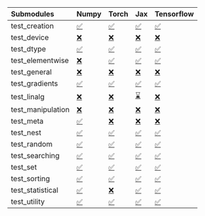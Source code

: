 | Submodules        | Numpy                                                                                                                           | Torch                                                                                                                           | Jax                                                                                                                             | Tensorflow                                                                                                                      |
|:------------------|:--------------------------------------------------------------------------------------------------------------------------------|:--------------------------------------------------------------------------------------------------------------------------------|:--------------------------------------------------------------------------------------------------------------------------------|:--------------------------------------------------------------------------------------------------------------------------------|
| test_creation     | <a href="https://github.com/unifyai/ivy/runs/7926534885?check_suite_focus=true" rel="noopener noreferrer" target="_blank">✅</a> | <a href="https://github.com/unifyai/ivy/runs/7926535988?check_suite_focus=true" rel="noopener noreferrer" target="_blank">✅</a> | <a href="https://github.com/unifyai/ivy/runs/7926537037?check_suite_focus=true" rel="noopener noreferrer" target="_blank">✅</a> | <a href="https://github.com/unifyai/ivy/runs/7926537927?check_suite_focus=true" rel="noopener noreferrer" target="_blank">✅</a> |
| test_device       | <a href="https://github.com/unifyai/ivy/runs/7926534929?check_suite_focus=true" rel="noopener noreferrer" target="_blank">❌</a> | <a href="https://github.com/unifyai/ivy/runs/7926536060?check_suite_focus=true" rel="noopener noreferrer" target="_blank">❌</a> | <a href="https://github.com/unifyai/ivy/runs/7926537092?check_suite_focus=true" rel="noopener noreferrer" target="_blank">❌</a> | <a href="https://github.com/unifyai/ivy/runs/7926537982?check_suite_focus=true" rel="noopener noreferrer" target="_blank">❌</a> |
| test_dtype        | <a href="https://github.com/unifyai/ivy/runs/7926534997?check_suite_focus=true" rel="noopener noreferrer" target="_blank">✅</a> | <a href="https://github.com/unifyai/ivy/runs/7926536106?check_suite_focus=true" rel="noopener noreferrer" target="_blank">✅</a> | <a href="https://github.com/unifyai/ivy/runs/7926537141?check_suite_focus=true" rel="noopener noreferrer" target="_blank">✅</a> | <a href="https://github.com/unifyai/ivy/runs/7926538037?check_suite_focus=true" rel="noopener noreferrer" target="_blank">✅</a> |
| test_elementwise  | <a href="https://github.com/unifyai/ivy/runs/7926535081?check_suite_focus=true" rel="noopener noreferrer" target="_blank">❌</a> | <a href="https://github.com/unifyai/ivy/runs/7926536190?check_suite_focus=true" rel="noopener noreferrer" target="_blank">✅</a> | <a href="https://github.com/unifyai/ivy/runs/7926537208?check_suite_focus=true" rel="noopener noreferrer" target="_blank">✅</a> | <a href="https://github.com/unifyai/ivy/runs/7926538096?check_suite_focus=true" rel="noopener noreferrer" target="_blank">✅</a> |
| test_general      | <a href="https://github.com/unifyai/ivy/runs/7926535213?check_suite_focus=true" rel="noopener noreferrer" target="_blank">❌</a> | <a href="https://github.com/unifyai/ivy/runs/7926536272?check_suite_focus=true" rel="noopener noreferrer" target="_blank">❌</a> | <a href="https://github.com/unifyai/ivy/runs/7926537283?check_suite_focus=true" rel="noopener noreferrer" target="_blank">❌</a> | <a href="https://github.com/unifyai/ivy/runs/7926538153?check_suite_focus=true" rel="noopener noreferrer" target="_blank">❌</a> |
| test_gradients    | <a href="https://github.com/unifyai/ivy/runs/7926535285?check_suite_focus=true" rel="noopener noreferrer" target="_blank">✅</a> | <a href="https://github.com/unifyai/ivy/runs/7926536322?check_suite_focus=true" rel="noopener noreferrer" target="_blank">✅</a> | <a href="https://github.com/unifyai/ivy/runs/7926537345?check_suite_focus=true" rel="noopener noreferrer" target="_blank">✅</a> | <a href="https://github.com/unifyai/ivy/runs/7926538225?check_suite_focus=true" rel="noopener noreferrer" target="_blank">✅</a> |
| test_linalg       | <a href="https://github.com/unifyai/ivy/runs/7926535374?check_suite_focus=true" rel="noopener noreferrer" target="_blank">❌</a> | <a href="https://github.com/unifyai/ivy/runs/7926536380?check_suite_focus=true" rel="noopener noreferrer" target="_blank">❌</a> | <a href="https://github.com/unifyai/ivy/runs/7926537391?check_suite_focus=true" rel="noopener noreferrer" target="_blank">⌛</a> | <a href="https://github.com/unifyai/ivy/runs/7926538330?check_suite_focus=true" rel="noopener noreferrer" target="_blank">❌</a> |
| test_manipulation | <a href="https://github.com/unifyai/ivy/runs/7926535471?check_suite_focus=true" rel="noopener noreferrer" target="_blank">❌</a> | <a href="https://github.com/unifyai/ivy/runs/7926536431?check_suite_focus=true" rel="noopener noreferrer" target="_blank">❌</a> | <a href="https://github.com/unifyai/ivy/runs/7926537430?check_suite_focus=true" rel="noopener noreferrer" target="_blank">❌</a> | <a href="https://github.com/unifyai/ivy/runs/7926538410?check_suite_focus=true" rel="noopener noreferrer" target="_blank">❌</a> |
| test_meta         | <a href="https://github.com/unifyai/ivy/runs/7926535547?check_suite_focus=true" rel="noopener noreferrer" target="_blank">✅</a> | <a href="https://github.com/unifyai/ivy/runs/7926536496?check_suite_focus=true" rel="noopener noreferrer" target="_blank">❌</a> | <a href="https://github.com/unifyai/ivy/runs/7926537471?check_suite_focus=true" rel="noopener noreferrer" target="_blank">❌</a> | <a href="https://github.com/unifyai/ivy/runs/7926538488?check_suite_focus=true" rel="noopener noreferrer" target="_blank">❌</a> |
| test_nest         | <a href="https://github.com/unifyai/ivy/runs/7926535612?check_suite_focus=true" rel="noopener noreferrer" target="_blank">✅</a> | <a href="https://github.com/unifyai/ivy/runs/7926536549?check_suite_focus=true" rel="noopener noreferrer" target="_blank">✅</a> | <a href="https://github.com/unifyai/ivy/runs/7926537552?check_suite_focus=true" rel="noopener noreferrer" target="_blank">✅</a> | <a href="https://github.com/unifyai/ivy/runs/7926538569?check_suite_focus=true" rel="noopener noreferrer" target="_blank">✅</a> |
| test_random       | <a href="https://github.com/unifyai/ivy/runs/7926535661?check_suite_focus=true" rel="noopener noreferrer" target="_blank">✅</a> | <a href="https://github.com/unifyai/ivy/runs/7926536609?check_suite_focus=true" rel="noopener noreferrer" target="_blank">✅</a> | <a href="https://github.com/unifyai/ivy/runs/7926537608?check_suite_focus=true" rel="noopener noreferrer" target="_blank">✅</a> | <a href="https://github.com/unifyai/ivy/runs/7926538660?check_suite_focus=true" rel="noopener noreferrer" target="_blank">✅</a> |
| test_searching    | <a href="https://github.com/unifyai/ivy/runs/7926535719?check_suite_focus=true" rel="noopener noreferrer" target="_blank">✅</a> | <a href="https://github.com/unifyai/ivy/runs/7926536681?check_suite_focus=true" rel="noopener noreferrer" target="_blank">✅</a> | <a href="https://github.com/unifyai/ivy/runs/7926537671?check_suite_focus=true" rel="noopener noreferrer" target="_blank">✅</a> | <a href="https://github.com/unifyai/ivy/runs/7926538736?check_suite_focus=true" rel="noopener noreferrer" target="_blank">✅</a> |
| test_set          | <a href="https://github.com/unifyai/ivy/runs/7926535772?check_suite_focus=true" rel="noopener noreferrer" target="_blank">✅</a> | <a href="https://github.com/unifyai/ivy/runs/7926536759?check_suite_focus=true" rel="noopener noreferrer" target="_blank">✅</a> | <a href="https://github.com/unifyai/ivy/runs/7926537721?check_suite_focus=true" rel="noopener noreferrer" target="_blank">✅</a> | <a href="https://github.com/unifyai/ivy/runs/7926538816?check_suite_focus=true" rel="noopener noreferrer" target="_blank">✅</a> |
| test_sorting      | <a href="https://github.com/unifyai/ivy/runs/7926535821?check_suite_focus=true" rel="noopener noreferrer" target="_blank">✅</a> | <a href="https://github.com/unifyai/ivy/runs/7926536832?check_suite_focus=true" rel="noopener noreferrer" target="_blank">✅</a> | <a href="https://github.com/unifyai/ivy/runs/7926537769?check_suite_focus=true" rel="noopener noreferrer" target="_blank">✅</a> | <a href="https://github.com/unifyai/ivy/runs/7926538871?check_suite_focus=true" rel="noopener noreferrer" target="_blank">✅</a> |
| test_statistical  | <a href="https://github.com/unifyai/ivy/runs/7926535869?check_suite_focus=true" rel="noopener noreferrer" target="_blank">✅</a> | <a href="https://github.com/unifyai/ivy/runs/7926536895?check_suite_focus=true" rel="noopener noreferrer" target="_blank">❌</a> | <a href="https://github.com/unifyai/ivy/runs/7926537818?check_suite_focus=true" rel="noopener noreferrer" target="_blank">✅</a> | <a href="https://github.com/unifyai/ivy/runs/7926538964?check_suite_focus=true" rel="noopener noreferrer" target="_blank">✅</a> |
| test_utility      | <a href="https://github.com/unifyai/ivy/runs/7926535923?check_suite_focus=true" rel="noopener noreferrer" target="_blank">✅</a> | <a href="https://github.com/unifyai/ivy/runs/7926536963?check_suite_focus=true" rel="noopener noreferrer" target="_blank">✅</a> | <a href="https://github.com/unifyai/ivy/runs/7926537878?check_suite_focus=true" rel="noopener noreferrer" target="_blank">✅</a> | <a href="https://github.com/unifyai/ivy/runs/7926539058?check_suite_focus=true" rel="noopener noreferrer" target="_blank">✅</a> |